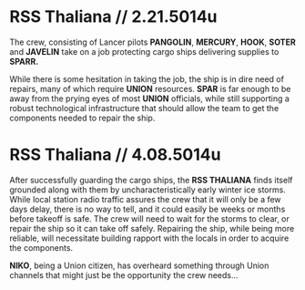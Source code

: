 # RSS Thaliana // 2.21.5014u
The crew, consisting of Lancer pilots **PANGOLIN**, **MERCURY**, **HOOK**, **SOTER** and **JAVELIN** take on a job protecting cargo ships delivering supplies to **SPARR.**

While there is some hesitation in taking the job, the ship is in dire need of repairs, many of which require **UNION** resources.  **SPAR** is far enough to be away from the prying eyes of most **UNION** officials, while still supporting a robust technological infrastructure that should allow the team to get the components needed to repair the ship.

# RSS Thaliana // 4.08.5014u

After successfully guarding the cargo ships, the **RSS THALIANA** finds itself grounded along with them by uncharacteristically early winter ice storms.  While local station radio traffic assures the crew that it will only be a few days delay, there is no way to tell, and it could easily be weeks or months before takeoff is safe.  The crew will need to wait for the storms to clear, or repair the ship so it can take off safely.  Repairing the ship, while being more reliable, will necessitate building rapport with the locals in order to acquire the components.

**NIKO**, being a Union citizen, has overheard something through Union channels that might just be the opportunity the crew needs... 
